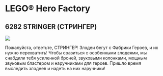 # LEGO® Hero Factory

## 6282 STRINGER (СТРИНГЕР)

![](https://www.lego.com/cdn/product-assets/product.img.pri/6282_prod.jpg)

Пожалуйста, ответьте, СТРИНГЕР! Злодеи бегут с Фабрики Героев, и их нужно перехватить! Чтобы сразиться с особенными злодеями, мы снабдили тебя усиленной броней, звуковыми колонками, мощным звуковым бластером и наручниками для героев. Пришло время выследить злодеев и надеть на них наручники!